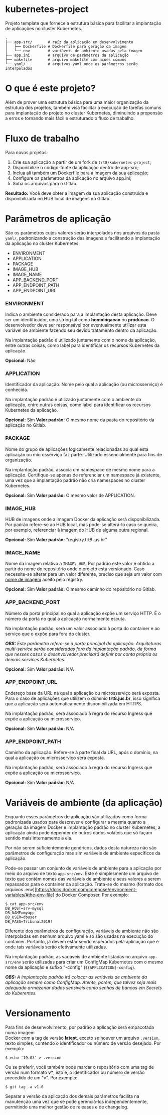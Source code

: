 # kubernetes-project

Projeto template que fornece a estrutura básica para facilitar a implantação
de aplicações no cluster Kubernetes.

```
.
├── app-src/       # raíz da aplicação em desenvolvimento
│   ├── Dockerfile # Dockerfile para geração da imagem
│   └── env        # variáveis de ambiente usadas pela imagem
├── app.ini        # arquivo de parâmetros da aplicação
├── makefile       # arquivo makefile com ações comuns
└── yaml/          # arquivos yaml onde os parâmetros serão interpolados
```

# O que é este projeto?

Além de prover uma estrutura básica para uma maior organização da
estrutura dos projetos, também visa facilitar a execução de tarefas comuns para
implantação do projeto no cluster Kubernetes, diminuindo a propensão a erros e
tornando mais fácil e estruturado o fluxo de trabalho.


# Fluxo de trabalho

Para novos projetos:

1. Crie sua aplicação a partir de um fork de `trt8/kubernetes-project`;
1. Disponibilize o código-fonte da aplicação dentro de app-src;
1. Inclua ali também um Dockerfile para a imagem da sua aplicação;
1. Configure os parâmetros da aplicação no arquivo app.ini;
1. Suba os arquivos para o Gitlab.

**Resultado:** Você deve obter a imagem da sua aplicação construída e
disponibilizada no HUB local de imagens no Gitlab.


# Parâmetros de aplicação 

São os parâmetros cujos valores serão interpolados nos arquivos da pasta
`yaml/`, padronizando a construção das imagens e facilitando a implantação da
aplicação no cluster Kubernetes.

* ENVIRONMENT
* APPLICATION
* PACKAGE
* IMAGE\_HUB
* IMAGE\_NAME
* APP\_BACKEND\_PORT
* APP\_ENDPOINT\_PATH
* APP\_ENDPOINT\_URL


### ENVIRONMENT

Indica o ambiente considerado para a implantação desta aplicação.  Deve ser um
identificador, uma string tal como **homologacao** ou **producao**.  O
desenvolvedor deve ser responsável por eventualmente utilizar esta variável de
ambiente fazendo seu devido tratamento dentro da aplicação. 

Na implantação padrão é utilizado juntamente com o nome da aplicação, entre
outras coisas, como label para identificar os recursos Kubernetes da aplicação. 

**Opcional:** Não


### APPLICATION

Identificador da aplicação.  Nome pelo qual a aplicação (ou microsserviço) é
conhecida.

Na implantação padrão é utilizado juntamente com o ambiente da aplicação, entre
outras coisas, como label para identificar os recursos Kubernetes da aplicação.

**Opcional:** Sim
**Valor padrão:** O mesmo nome da pasta do repositório da aplicação no Gitlab.


### PACKAGE

Nome do grupo de aplicações logicamente relacionadas ao qual esta aplicação ou
microsserviço faz parte.  Utilizado essencialmente para fins de organização.

Na implantação padrão, associa um namespace de mesmo nome para a aplicação.
Certifique-se apenas de referenciar um namespace já existente, uma vez que a
implantação padrão não cria namespaces no cluster Kubernetes.

**Opcional:** Sim
**Valor padrão:** O mesmo valor de APPLICATION. 


### IMAGE\_HUB

HUB de imagens onde a imagem Docker da aplicação será disponibilizada.  Por
padrão refere-se ao HUB local, mas pode-se alterá-lo caso se queira, por
exemplo, referenciar à imagem do HUB de alguma outra regional.

**Opcional:** Sim
**Valor padrão:** "registry.trt8.jus.br"


### IMAGE\_NAME

Nome da imagem relativo a `IMAGE\_HUB`.  Por padrão este valor é obtido a partir
do nome do repositório onde o projeto está versionado.  Caso necessite-se
alterar para um valor diferente, preciso que seja um valor com [nome de
imagem](https://gitlab.trt8.jus.br/trt8/kubernetes-project/container_registry)
aceito pelo registry.

**Opcional:** Sim
**Valor padrão:** O mesmo caminho do repositório no Gitlab.


### APP\_BACKEND\_PORT

Número da porta principal no qual a aplicação expõe um serviço HTTP.  É o número
da porta no qual a aplicação normalmente escuta.

Na implantação padrão, será um valor associado à porta do container e ao serviço
que o expõe para fora do cluster.

_**OBS:** Este parâmetro refere-se à porta principal da aplicação.  Arquiteturas
multi-service serão consideradas fora da implantação padrão, de forma que nesses
casos o desenvolvedor precisará definir por conta própria os demais services
Kubernetes._

**Opcional:** Sim
**Valor padrão:** N/A


### APP\_ENDPOINT\_URL

Endereço base da URL na qual a aplicação ou microsserviço será exposta.  Para o
caso de aplicações que utilizem o domínio **trt8.jus.br**, isso significa que a
aplicação será automaticamente disponibilizada em HTTPS.

Na implantação padrão, será associado à regra do recurso Ingress que expõe a
aplicação ou microsserviço.

**Opcional:** Sim
**Valor padrão:** N/A


### APP\_ENDPOINT\_PATH

Caminho da aplicação.  Refere-se à parte final da URL, após o domínio, na qual a
aplicação ou microsserviço será exposta.

Na implantação padrão, será associado à regra do recurso Ingress que expõe a
aplicação ou microsserviço.

**Opcional:** Sim
**Valor padrão:** N/A



# Variáveis de ambiente (da aplicação)

Enquanto esses parâmetros de aplicação são utilizados como forma padronizada
usados para descrever e configurar a mesma quanto a geração da imagem Docker
e implantação padrão no cluster Kubernetes, a aplicação ainda pode depender de
outros dados voláteis que só façam sentido mais internamente a ela.

Por não serem suficientemente genéricos, dados desta natureza não são parâmetros
de configuração mas sim variáveis de ambiente específicos da aplicação.

Pode-se passar um conjunto de variáveis de ambiente para a aplicação por meio do
arquivo de texto `app-src/env`.  Este é simplesmente um arquivo de texto que
contém nomes das variáveis de ambiente e seus valores a serem repassados para o
container da aplicação.  Trata-se do mesmo (formato dos arquivos
.env)[https://docs.docker.com/compose/environment-variables/#the-env-file] do
Docker Composer.  Por exemplo:

```
$ cat app-src/env
DB_HOST=srv-mysql
DB_NAME=myapp
DB_USER=dbuser
DB_PASS=Tribunal2019!
```

Diferente dos parâmetros de configuração, variáveis de ambiente não são
interpoladas em nenhum arquivo yaml e só são usadas na execução do container.
Portanto, já devem estar sendo esperados pela aplicação que é onde tais
variáveis serão efetivamente utilizadas.  

Na implantação padrão, as variáveis de ambiente listadas no arquivo
`app-src/env` serão utilizadas para criar um ConfigMap Kubernetes com o mesmo
nome da aplicação e sufixo "-config" (`${APPLICATION}-config`).

_**OBS:** A implantação padrão irá colocar as variáveis de ambiente da aplicação
sempre como ConfigMap.  Atente, porém, que talvez seja mais adequado armazenar
dados sensíveis como senhas de bancos em Secrets do Kuberentes._


# Versionamento

Para fins de desenvolvimento, por padrão a aplicação será empacotada numa imagem  
Docker com a tag de versão **latest**, exceto se houver um arquivo `.version`,
texto simples, contendo o identificador ou número de versão desejado.  Por
exemplo:

```
$ echo '19.03' > .version
```

Ou se preferir, você também pode marcar o repositório com uma tag de versão num
formato __v*__, isto é, o identificador ou número de versão precedido de um "v".
Por exemplo:

```
$ git tag -a v1.0
```
 
Separar a versão da aplicação dos demais parâmetros facilita na manutenção uma
vez que se pode gerenciá-los independentemente, permitindo uma melhor gestão de
releases e de changelog.
